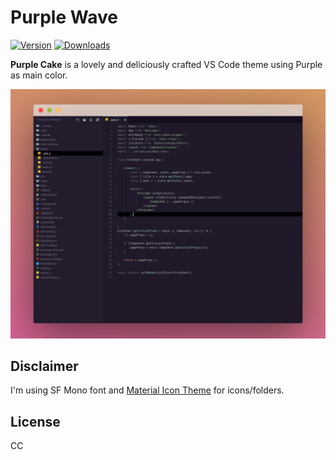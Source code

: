 # Purple Wave

[![Version](https://vsmarketplacebadge.apphb.com/version-short/jker.purple-wave.svg)](https://marketplace.visualstudio.com/items?itemName=jker.purple-wave)
[![Downloads](https://vsmarketplacebadge.apphb.com/downloads/jker.purple-wave.svg)](https://marketplace.visualstudio.com/items?itemName=jker.purple-wave)

**Purple Cake** is a lovely and deliciously crafted VS Code theme using Purple as main color.

![Screenshot](https://raw.githubusercontent.com/guidolee/jker-purple-wave/master/screenshot.png)

## Disclaimer
I'm using SF Mono font and [Material Icon Theme](https://marketplace.visualstudio.com/items?itemName=PKief.material-icon-theme) for icons/folders.

## License

CC
